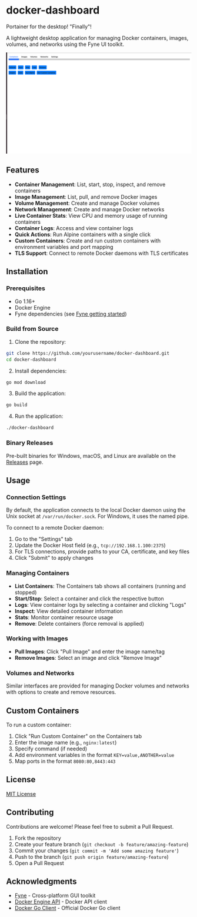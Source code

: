 # docker-dashboard
Portainer for the desktop! "Finally"!

A lightweight desktop application for managing Docker containers, images, volumes, and networks using the Fyne UI toolkit.

![Docker Dashboard Screenshot](docs/screenshot.png)

## Features

- **Container Management**: List, start, stop, inspect, and remove containers
- **Image Management**: List, pull, and remove Docker images
- **Volume Management**: Create and manage Docker volumes
- **Network Management**: Create and manage Docker networks
- **Live Container Stats**: View CPU and memory usage of running containers
- **Container Logs**: Access and view container logs
- **Quick Actions**: Run Alpine containers with a single click
- **Custom Containers**: Create and run custom containers with environment variables and port mapping
- **TLS Support**: Connect to remote Docker daemons with TLS certificates

## Installation

### Prerequisites

- Go 1.16+
- Docker Engine
- Fyne dependencies (see [Fyne getting started](https://developer.fyne.io/started/))

### Build from Source

1. Clone the repository:
```bash
git clone https://github.com/yourusername/docker-dashboard.git
cd docker-dashboard
```

2. Install dependencies:
```bash
go mod download
```

3. Build the application:
```bash
go build
```

4. Run the application:
```bash
./docker-dashboard
```

### Binary Releases

Pre-built binaries for Windows, macOS, and Linux are available on the [Releases](https://github.com/yourusername/docker-dashboard/releases) page.

## Usage

### Connection Settings

By default, the application connects to the local Docker daemon using the Unix socket at `/var/run/docker.sock`. For Windows, it uses the named pipe.

To connect to a remote Docker daemon:

1. Go to the "Settings" tab
2. Update the Docker Host field (e.g., `tcp://192.168.1.100:2375`)
3. For TLS connections, provide paths to your CA, certificate, and key files
4. Click "Submit" to apply changes

### Managing Containers

- **List Containers**: The Containers tab shows all containers (running and stopped)
- **Start/Stop**: Select a container and click the respective button
- **Logs**: View container logs by selecting a container and clicking "Logs"
- **Inspect**: View detailed container information
- **Stats**: Monitor container resource usage
- **Remove**: Delete containers (force removal is applied)

### Working with Images

- **Pull Images**: Click "Pull Image" and enter the image name/tag
- **Remove Images**: Select an image and click "Remove Image"

### Volumes and Networks

Similar interfaces are provided for managing Docker volumes and networks with options to create and remove resources.

## Custom Containers

To run a custom container:

1. Click "Run Custom Container" on the Containers tab
2. Enter the image name (e.g., `nginx:latest`)
3. Specify command (if needed)
4. Add environment variables in the format `KEY=value,ANOTHER=value`
5. Map ports in the format `8080:80,8443:443`

## License

[MIT License](LICENSE)

## Contributing

Contributions are welcome! Please feel free to submit a Pull Request.

1. Fork the repository
2. Create your feature branch (`git checkout -b feature/amazing-feature`)
3. Commit your changes (`git commit -m 'Add some amazing feature'`)
4. Push to the branch (`git push origin feature/amazing-feature`)
5. Open a Pull Request

## Acknowledgments

- [Fyne](https://fyne.io/) - Cross-platform GUI toolkit
- [Docker Engine API](https://docs.docker.com/engine/api/) - Docker API client
- [Docker Go Client](https://github.com/docker/docker) - Official Docker Go client

